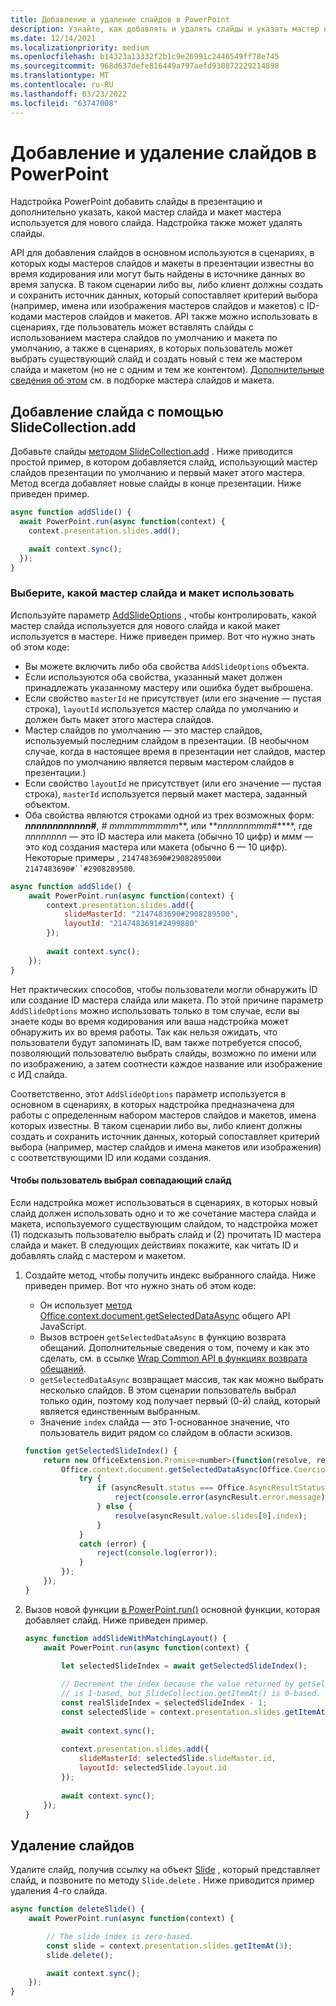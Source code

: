 ```yaml
---
title: Добавление и удаление слайдов в PowerPoint
description: Узнайте, как добавлять и удалять слайды и указать мастер и макет новых слайдов.
ms.date: 12/14/2021
ms.localizationpriority: medium
ms.openlocfilehash: b14323a13332f2b1c9e26991c2446549ff78e745
ms.sourcegitcommit: 968d637defe816449a797aefd930872229214898
ms.translationtype: MT
ms.contentlocale: ru-RU
ms.lasthandoff: 03/23/2022
ms.locfileid: "63747008"
---
```

# <a name="add-and-delete-slides-in-powerpoint"></a>Добавление и удаление слайдов в PowerPoint

Надстройка PowerPoint добавить слайды в презентацию и дополнительно указать, какой мастер слайда и макет мастера используется для нового слайда. Надстройка также может удалять слайды.

API для добавления слайдов в основном используются в сценариях, в которых коды мастеров слайдов и макеты в презентации известны во время кодирования или могут быть найдены в источнике данных во время запуска. В таком сценарии либо вы, либо клиент должны создать и сохранить источник данных, который сопоставляет критерий выбора (например, имена или изображения мастеров слайдов и макетов) с ID-кодами мастеров слайдов и макетов. API также можно использовать в сценариях, где пользователь может вставлять слайды с использованием мастера слайдов по умолчанию и макета по умолчанию, а также в сценариях, в которых пользователь может выбрать существующий слайд и создать новый с тем же мастером слайда и макетом (но не с одним и тем же контентом). [Дополнительные сведения об этом](#select-which-slide-master-and-layout-to-use) см. в подборке мастера слайдов и макета.

## <a name="add-a-slide-with-slidecollectionadd"></a>Добавление слайда с помощью SlideCollection.add

Добавьте слайды [методом SlideCollection.add](/javascript/api/powerpoint/powerpoint.slidecollection#powerpoint-powerpoint-slidecollection-add-member(1)) . Ниже приводится простой пример, в котором добавляется слайд, использующий мастер слайдов презентации по умолчанию и первый макет этого мастера. Метод всегда добавляет новые слайды в конце презентации. Ниже приведен пример.

```javascript
async function addSlide() {
  await PowerPoint.run(async function(context) {
    context.presentation.slides.add();

    await context.sync();
  });
}
```

### <a name="select-which-slide-master-and-layout-to-use"></a>Выберите, какой мастер слайда и макет использовать

Используйте параметр [AddSlideOptions](/javascript/api/powerpoint/powerpoint.addslideoptions) , чтобы контролировать, какой мастер слайда используется для нового слайда и какой макет используется в мастере. Ниже приведен пример. Вот что нужно знать об этом коде:

- Вы можете включить либо оба свойства `AddSlideOptions` объекта.
- Если используются оба свойства, указанный макет должен принадлежать указанному мастеру или ошибка будет выброшена.
- Если свойство `masterId` не присутствует (или его значение — пустая строка), `layoutId` используется мастер слайда по умолчанию и должен быть макет этого мастера слайдов.
- Мастер слайдов по умолчанию — это мастер слайдов, используемый последним слайдом в презентации. (В необычном случае, когда в настоящее время в презентации нет слайдов, мастер слайдов по умолчанию является первым мастером слайдов в презентации.)
- Если свойство `layoutId` не присутствует (или его значение — пустая строка), `masterId` используется первый макет мастера, заданный объектом.
- Оба свойства являются строками одной из трех возможных форм: ***nnnnnnnnnnnn*#**, **#* mmmmmmmmm***, или **_nnnnnnmmm_#****, где *nnnnnnnn* — это ID мастера или макета (обычно 10 цифр) и *ммм* — это код создания мастера или макета (обычно 6 — 10 цифр). Некоторые примеры , `2147483690#2908289500`и `2147483690#``#2908289500`.

```javascript
async function addSlide() {
    await PowerPoint.run(async function(context) {
        context.presentation.slides.add({
            slideMasterId: "2147483690#2908289500",
            layoutId: "2147483691#2499880"
        });
    
        await context.sync();
    });
}
```

Нет практических способов, чтобы пользователи могли обнаружить ID или создание ID мастера слайда или макета. По этой причине параметр `AddSlideOptions` можно использовать только в том случае, если вы знаете коды во время кодирования или ваша надстройка может обнаружить их во время работы. Так как нельзя ожидать, что пользователи будут запоминать ID, вам также потребуется способ, позволяющий пользователю выбрать слайды, возможно по имени или по изображению, а затем соотнести каждое название или изображение с ИД слайда.

Соответственно, этот `AddSlideOptions` параметр используется в основном в сценариях, в которых надстройка предназначена для работы с определенным набором мастеров слайдов и макетов, имена которых известны. В таком сценарии либо вы, либо клиент должны создать и сохранить источник данных, который сопоставляет критерий выбора (например, мастер слайдов и имена макетов или изображения) с соответствующими ID или кодами создания.

#### <a name="have-the-user-choose-a-matching-slide"></a>Чтобы пользователь выбрал совпадающий слайд

Если надстройка может использоваться в сценариях, в которых новый слайд должен использовать одно и то же сочетание мастера слайда и макета, используемого существующим слайдом, то надстройка может (1) подсказыть пользователю выбрать слайд и (2) прочитать ID мастера слайда и макет. В следующих действиях покажите, как читать ID и добавлять слайд с мастером и макетом.

1. Создайте метод, чтобы получить индекс выбранного слайда. Ниже приведен пример. Вот что нужно знать об этом коде:

    - Он использует [метод Office.context.document.getSelectedDataAsync](/javascript/api/office/office.document#office-office-document-getselecteddataasync-member(1)) общего API JavaScript.
    - Вызов встроен `getSelectedDataAsync` в функцию возврата обещаний. Дополнительные сведения о том, почему и как это сделать, см. в ссылке [Wrap Common API в функциях возврата обещаний](../develop/asynchronous-programming-in-office-add-ins.md#wrap-common-apis-in-promise-returning-functions).
    - `getSelectedDataAsync` возвращает массив, так как можно выбрать несколько слайдов. В этом сценарии пользователь выбрал только один, поэтому код получает первый (0-й) слайд, который является единственным выбранным.
    - Значение `index` слайда — это 1-основанное значение, что пользователь видит рядом со слайдом в области эскизов.

    ```javascript
    function getSelectedSlideIndex() {
        return new OfficeExtension.Promise<number>(function(resolve, reject) {
            Office.context.document.getSelectedDataAsync(Office.CoercionType.SlideRange, function(asyncResult) {
                try {
                    if (asyncResult.status === Office.AsyncResultStatus.Failed) {
                        reject(console.error(asyncResult.error.message));
                    } else {
                        resolve(asyncResult.value.slides[0].index);
                    }
                } 
                catch (error) {
                    reject(console.log(error));
                }
            });
        });
    }
    ```

2. Вызов новой функции [в PowerPoint.run()](/javascript/api/powerpoint#PowerPoint_run_batch_) основной функции, которая добавляет слайд. Ниже приведен пример.

    ```javascript
    async function addSlideWithMatchingLayout() {
        await PowerPoint.run(async function(context) {
    
            let selectedSlideIndex = await getSelectedSlideIndex();
        
            // Decrement the index because the value returned by getSelectedSlideIndex()
            // is 1-based, but SlideCollection.getItemAt() is 0-based.
            const realSlideIndex = selectedSlideIndex - 1;
            const selectedSlide = context.presentation.slides.getItemAt(realSlideIndex).load("slideMaster/id, layout/id");
        
            await context.sync();
        
            context.presentation.slides.add({
                slideMasterId: selectedSlide.slideMaster.id,
                layoutId: selectedSlide.layout.id
            });
        
            await context.sync();
        });
    }
    ```

## <a name="delete-slides"></a>Удаление слайдов

Удалите слайд, получив ссылку на объект [Slide](/javascript/api/powerpoint/powerpoint.slide) , который представляет слайд, и позвоните по методу `Slide.delete` . Ниже приводится пример удаления 4-го слайда.

```javascript
async function deleteSlide() {
    await PowerPoint.run(async function(context) {

        // The slide index is zero-based. 
        const slide = context.presentation.slides.getItemAt(3);
        slide.delete();

        await context.sync();
    });
}
```
